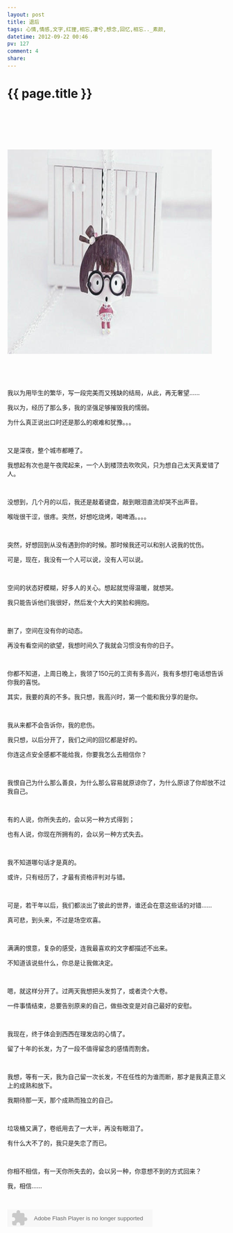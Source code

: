 ```yaml
---
layout: post
title: 退后
tags: 心情,情感,文字,红狸,相忘,凄兮,想念,回忆,相忘.._素颜,
datetime: 2012-09-22 00:46
pv: 127
comment: 4
share: 
---
```


{{ page.title }}
================

 <p>&nbsp;</p><p>&nbsp;</p><p>&nbsp;</p><p><img src="/images/7af40ad162d9f2d391e1716aa9ec8a136227cc47.jpg"                                    width="472" height="472" /></p><p>&nbsp;</p><p>&nbsp;</p><p>我以为用毕生的繁华，写一段完美而又残缺的结局，从此，再无奢望……</p><p>我以为，经历了那么多，我的坚强足够摧毁我的懦弱。</p><p>为什么真正说出口时还是那么的艰难和犹豫。。。</p><p>&nbsp;</p><p>又是深夜，整个城市都睡了。</p><p>我想起有次也是午夜爬起来，一个人到楼顶去吹吹风，只为想自己太天真爱错了人。</p><p>&nbsp;</p><p>没想到，几个月的以后，我还是敲着键盘，敲到眼泪直流却哭不出声音。</p><p>喉咙很干涩，很疼。突然，好想吃烧烤，喝啤酒。。。。</p><p>&nbsp;</p><p>突然，好想回到从没有遇到你的时候。那时候我还可以和别人说我的忧伤。</p><p>可是，现在，我没有一个人可以说，没有人可以说。</p><p>&nbsp;</p><p>空间的状态好模糊，好多人的关心。想起就觉得温暖，就想哭。</p><p>我只能告诉他们我很好，然后发个大大的笑脸和拥抱。</p><p>&nbsp;</p><p>删了，空间在没有你的动态。</p><p>再没有看空间的欲望，我想时间久了我就会习惯没有你的日子。</p><p>&nbsp;</p><p>你都不知道，上周日晚上，我领了150元的工资有多高兴，我有多想打电话想告诉你我的喜悦。</p><p>其实，我要的真的不多。我只想，我高兴时，第一个能和我分享的是你。</p><p>&nbsp;</p><p>我从来都不会告诉你，我的悲伤。</p><p>我只想，以后分开了，我们之间的回忆都是好的。</p><p>你连这点安全感都不能给我，你要我怎么去相信你？</p><p>&nbsp;</p><p>我恨自己为什么那么善良，为什么那么容易就原谅你了，为什么原谅了你却放不过我自己。</p><p>&nbsp;</p><p>有的人说，你所失去的，会以另一种方式得到；</p><p>也有人说，你现在所拥有的，会以另一种方式失去。</p><p>&nbsp;</p><p>我不知道哪句话才是真的。</p><p>或许，只有经历了，才最有资格评判对与错。</p><p>&nbsp;</p><p>可是，若干年以后，我们都淡出了彼此的世界，谁还会在意这些话的对错……</p><p>真可悲，到头来，不过是场空欢喜。</p><p>&nbsp;</p><p>满满的恨意，复杂的感受，连我最喜欢的文字都描述不出来。</p><p>不知道该说些什么，你总是让我做决定。</p><p>&nbsp;</p><p>嗯，就这样分开了。过两天我想把头发剪了，或者烫个大卷。</p><p>一件事情结束，总要告别原来的自己，做些改变是对自己最好的安慰。</p><p>&nbsp;</p><p>我现在，终于体会到西西在理发店的心情了。</p><p>留了十年的长发，为了一段不值得留念的感情而割舍。</p><p>&nbsp;</p><p>我想，等有一天，我为自己留一次长发，不在任性的为谁而断，那才是我真正意义上的成熟和放下。</p><p>我期待那一天，那个成熟而独立的自己。</p><p>&nbsp;</p><p>垃圾桶又满了，卷纸用去了一大半，再没有眼泪了。</p><p>有什么大不了的，我只是失恋了而已。</p><p>&nbsp;</p><p>你相不相信，有一天你所失去的，会以另一种，你意想不到的方式回来？</p><p>我，相信……</p><p>&nbsp;</p><p><embed height="40" border="0" width="335" flashvars="id=920557&autoPlay=true&replay=true" alt="" src="http://ting.baidu.com/widget/space/flash/SpaceMP3Player.swf" wmode="transparent" type="application/x-shockwave-flash" name="plugin" /><br /></p><p>&nbsp;</p> 

